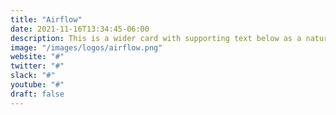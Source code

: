 ```yaml
---
title: "Airflow"
date: 2021-11-16T13:34:45-06:00
description: This is a wider card with supporting text below as a natural lead-in to additional content. This content is a little bit longer.
image: "/images/logos/airflow.png"
website: "#"
twitter: "#"
slack: "#"
youtube: "#"
draft: false
---
```

